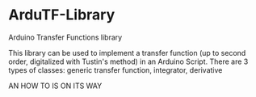 ArduTF-Library
==============

Arduino Transfer Functions library

This library can be used to implement a transfer function (up to second order, digitalized with Tustin's method) in an Arduino Script.
There are 3 types of classes: generic transfer function, integrator, derivative

AN HOW TO IS ON ITS WAY

